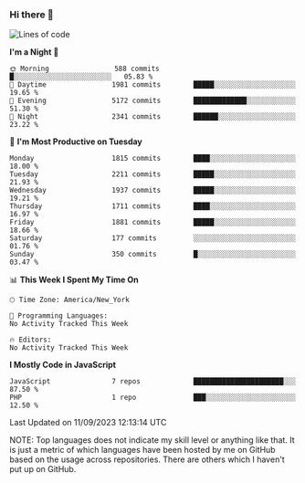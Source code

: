 ### Hi there 👋

<!--
**LynxJinxxy/LynxJinxxy** is a ✨ _special_ ✨ repository because its `README.md` (this file) appears on your GitHub profile.

Here are some ideas to get you started:

- 🔭 I’m currently working on ...
- 🌱 I’m currently learning ...
- 👯 I’m looking to collaborate on ...
- 🤔 I’m looking for help with ...
- 💬 Ask me about ...
- 📫 How to reach me: ...
- 😄 Pronouns: ...
- ⚡ Fun fact: ...
-->

<!--START_SECTION:waka-->
![Lines of code](https://img.shields.io/badge/From%20Hello%20World%20I%27ve%20Written-18.6%20million%20lines%20of%20code-blue)

**I'm a Night 🦉** 

```text
🌞 Morning                588 commits         █░░░░░░░░░░░░░░░░░░░░░░░░   05.83 % 
🌆 Daytime                1981 commits        █████░░░░░░░░░░░░░░░░░░░░   19.65 % 
🌃 Evening                5172 commits        █████████████░░░░░░░░░░░░   51.30 % 
🌙 Night                  2341 commits        ██████░░░░░░░░░░░░░░░░░░░   23.22 % 
```
📅 **I'm Most Productive on Tuesday** 

```text
Monday                   1815 commits        ████░░░░░░░░░░░░░░░░░░░░░   18.00 % 
Tuesday                  2211 commits        █████░░░░░░░░░░░░░░░░░░░░   21.93 % 
Wednesday                1937 commits        █████░░░░░░░░░░░░░░░░░░░░   19.21 % 
Thursday                 1711 commits        ████░░░░░░░░░░░░░░░░░░░░░   16.97 % 
Friday                   1881 commits        █████░░░░░░░░░░░░░░░░░░░░   18.66 % 
Saturday                 177 commits         ░░░░░░░░░░░░░░░░░░░░░░░░░   01.76 % 
Sunday                   350 commits         █░░░░░░░░░░░░░░░░░░░░░░░░   03.47 % 
```


📊 **This Week I Spent My Time On** 

```text
🕑︎ Time Zone: America/New_York

💬 Programming Languages: 
No Activity Tracked This Week

🔥 Editors: 
No Activity Tracked This Week
```

**I Mostly Code in JavaScript** 

```text
JavaScript               7 repos             ██████████████████████░░░   87.50 % 
PHP                      1 repo              ███░░░░░░░░░░░░░░░░░░░░░░   12.50 % 
```




 Last Updated on 11/09/2023 12:13:14 UTC
<!--END_SECTION:waka-->
NOTE: Top languages does not indicate my skill level or anything like that. It is just a metric of which languages have been hosted by me on GitHub based on the usage across repositories. There are others which I haven't put up on GitHub.
